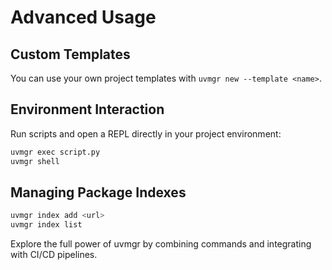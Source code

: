 # Advanced Usage

## Custom Templates
You can use your own project templates with `uvmgr new --template <name>`.

## Environment Interaction
Run scripts and open a REPL directly in your project environment:

```bash
uvmgr exec script.py
uvmgr shell
```

## Managing Package Indexes

```bash
uvmgr index add <url>
uvmgr index list
```

Explore the full power of uvmgr by combining commands and integrating with CI/CD pipelines. 